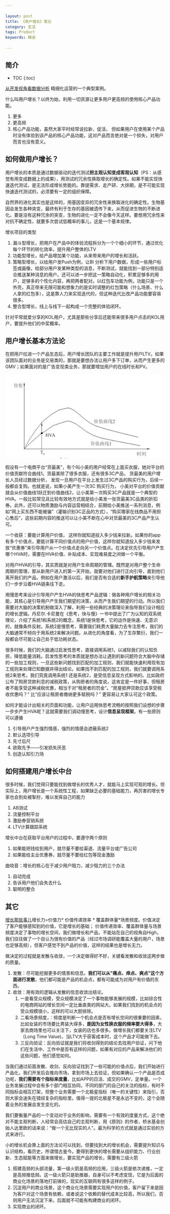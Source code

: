 ```yaml
---

layout: post
title: 《用户增长》笔记
category: 生活
tags: Product
keywords: 精进

---
```


## 简介

* TOC
{:toc}

[从开发视角看数据分析](https://mp.weixin.qq.com/s/T4ClgM8jXRdjYSJl_GgpPA) 精细化运营的一个典型案例。

什么叫用户增长？以终为始，利用一切资源让更多用户更高频的使用核心产品功能。

1. 更多 
2. 更高频
3. 核心产品功能，虽然大家平时经常说拉新、促活， 但如果用户在使用某个产品时没有体验到该产品的核心产品功能，这对产品而言绝对是一个损失，对用户而言也没有意义。

## 如何做用户增长？

用户增长的本质是通过数据驱动的迭代测试**把主观认知变成客观认知**（PS：从感觉有用变成数据上的成果），用测试的冗余性换取增长的确定性。如果不能实现快速迭代测试，是无法形成增长势能的。靠提需求、走产研、大排期，是不可能实现快速迭代测试的，必须要有一定的组织保障。

自然界的进化其实也是这样的，用基因变异的冗余性来换取进化的确定性。生物基因会发生各种突变，最终有利于生存的基因被遗传下来，从而促进生物的不断进化。要是没有这种冗余的突变，生物的进化一定不会像今天这样。要想用冗余性来对抗不确定性，就要多次尝试低概率的事儿，这是一个基本规律。

增长项目的类型

1. 漏斗型增长，把用户在产品中的体验流程拆分为一个个细小的环节，通过优化每个环节的转化效率，提升用户整体的LTV
2. 功能型增长，给产品增加某个功能，从来带来用户的增长和活跃。
3. 策略型增长，以给用户发Push为例，让BI 分析下用户数据，形成一些用户标签或画像，给部分用户发某种类型的消息，不断测试，就能找到一部分特别适合推送某种消息的用户。还可以进一步把这一策略自动化，积累足够多的用户，足够多的个性化内容，再把两者配对。以红包车功能为例，功能只是一个外壳，真正带来无限可能和想象力的是实时调整的红包策略（什么场景、什么人拿的红包多），这是靠人力来实现迭代的，但这种迭代比改产品功能要容易很多。
4. 整合型增长，线上与线下一起构成一个完整的体验闭环。


针对平常就爱分享的KOL用户，尤其是那些分享后还能带来很多用户点击的KOL用户，要提升他们的中奖概率。 

## 用户增长基本方法论

在把用户拉进一个产品生态后，用户增长团队的主要工作就是提升用户LTV。如果该团队面对的业务是交易类的，那就是要想办法让用户多下订单，从而产生更多的GMV；如果面对的是广告变现类业务，那就要增加用户的在线时长和PV。

![](/public/upload/life/user_value_jump.jpeg)

假设有一个电商平台“货最美”，有个叫小美的用户经常在上面买衣服，她对平台的价值贡献符合曲线1。货最美除了很多衣服，还有很多3C产品， 货最美的用户增长人员经过数据分析， 发现一旦用户在平台上发生过3C产品的购买行为，后续一般都会复购。也就是说，如果小美产生一次3C 购买行为， 小美对平台的价值贡献就会从价值曲线1跃迁到价值曲线2，让小美第一次购买3C产品就是一个典型的HVA。一般比较常见且比较有效地方式就是给小美发一张货最美3C品类的折扣券。此外，还可以物质激励与内容运营相结合，前期给小美推送一系列消息，例如“网上买东西不能被骗”（灌输识别3C正品的方式），“购买哪家在线商品不用担心售后”，这些前期内容的推送可以让小美不断在心中对货最美的3C产品产生认可。

一个收获：要能计算用户价值， 这样你就知道投入多少钱来拉新。如果你的app 有多个价值点，要能计算不同价值点的用户价值，这样你就知道投入多少钱来发放“优惠券”来引导用户从一个价值点走向另一个价值点。在决定优先引导用户产生哪个HVA时，需要在HVA价值、补贴成本、实现难易度之间做一个平衡。

对用户HVA的引导，其实质就是对用户生命周期的管理。既然是对用户整个生命周期的管理，那从新用户进入的第一天开始，就要对他们进行正向引导，直到他们离开我们的产品。例如在用户激活以后，我们是否有合适的**新手护航策略**来引导他们一步步沿着HVA链条往下走。

用慢思考来设计引导用户产生HVA的快思考产品逻辑：做各种用户增长的相关功能，其核心是引导用户产生我们期望的决策，从而产生我们期望的行动。所以我们需要对大脑的决策机制做深入了解，利用一些经典的决策理论来指导我们设计相应的增长逻辑。丹尼尔.卡尼曼在《思考，快与慢》一书中提出了广为认知的双系统理论，介绍了系统1和系统2的概念，系统1是快思考，它的运作是快速、无意识的，就像条件反射。系统2是慢思考，需要我们耗费大量脑力去专注思考，我们的大脑通常不倾向于用系统2来解决问题。从进化的角度看，为了生存繁衍，我们一般都会尽可能让自己处于低功耗状态。

很多时候，我们的大脑通过启发性思考，直接调用系统1，以减轻我们的认知负担，降低能量消耗。启发性思考的本质就是想办法让遇到的新问题符合大脑中存储的一些加工规则，一旦这些新问题找到匹配的加工规则，我们就能快速利用现有加工规则来处理已知数据并得出结论。如果找不到匹配的加工规则，我们就要调用系统2来思考。我们究竟调用系统1 还是系统2，是受信息呈现方式影响的。比如政府公布了购房贷款利息的减税政策，从购房者的角度说，这肯定是一件好事，但租房者不能享受这种减税优惠，相当于对“租房者的罚金”。“房屋抵押贷款应该享受税收优惠吗？” 比“应该让租房者缴纳更多赋税吗？” 更容易让大家认可这个政策。

如何才能设计出相关的页面和功能，让用户运用快思考流畅的按照我们设想的步骤一步步产生HVA呢？这就需要我们调动慢思考，设计**信息呈现框架**。有一些原则可以遵循
1. 引导用户产生强烈情感，强烈的情感会遮蔽系统2
2. 默认选项引导
3. 先寸后尺
4. 欲取先予——引发损失厌恶
5. 创造认知引力场

## 如何搭建用户增长中台

很多时候，我们觉得只要能找到做增长的优秀人才，就能马上实现可观的增长。但实际上，用户增长是一个系统性工程，如果缺乏必要的基础能力，再厉害的增长专家也会到处被掣肘，难以发挥自己的能力

1. AB测试
2. 流量控制平台
3. 激励券营销系统
4. LTV计算跟踪系统

增长中台在获取平台用户的过程中，要遵守两个原则
1. 如果能把钱给到用户，就尽量不要给渠道、流量平台或广告公司
2. 如果能给主业优惠券，就尽量不要给红包等现金激励

曲哓音：增长的核心在于减少用户阻力，减少阻力的三个办法
1. 自动完成
2. 告诉用户他们会失去什么
3. 聪明的整合

## 其它 

[增长那些事儿](https://mp.weixin.qq.com/s/1RgZuWWgnbavr-SaIRmRtQ)增长力=价值力* 价值传递效率 * 覆盖群体量*场景频度。价值决定了客户能够感知到的价值，它是增长的基础； 价值传递效率、覆盖群体量与场景频度决定了事物的增长空间，我们做增长和产品，不能站在自己的视角自High，我们往往做了一个自认为很有价值的产品（经过市场调研能覆盖大量的用户，场景也足够高频），但客户感觉不到产品的价值，这样的结果也是增长无力。

做决定的过程就是发散与收敛，一个决定做得好不好，关键看发散和收敛这两步做的质量。
1. 发散：尽可能挖掘更多的情景和信息。**我们可以从"痛点、痒点、爽点"这个方面进行发散**，他们都可能是产品的机会点，都有可能成为对用户有价值的东西。
2. 收敛：用有效的逻辑从发散的信息收敛出结论。
    1. 一是看受众规模，受众规模决定了一个事物能够发展的规模，比如综合性的电商网站的增长空间一定比垂直类的网站大。如果我们找到的机会点的受众规模很小，这样的可以大胆排除。
    2. 二看场景频度，：频度是判断一个机会点是否有增长空间的很重要的因素，比如女装的市场要比男装大得多，**是因为女性换衣服的频率要大得多**，大家去商场里也可以关注下，女装的店也多很多。做增长我们都要关注LTV（Long Time Value)，当LTV大于获客成本时，这个产品才可能做下去。
    3. 三反向验证：反向验证就是我们将收剑得到的结论去找用户验证，问下他们在生活中、工作中是否有这样的问题，如果有对应的产品来解决他们的这些问题，他们感觉如何。

当我们通过前面发散、收剑、反向验证找到了一些可能的价值点后，我们开始进行产品化，我们开发后会推向市场，拿到市场上去验证，但如果确认一个产品是否成功呢，**我们需要有个指标来度量**，比如APP的日活、成交的GMV，定单量。一个业务发展过程中会有多个部门相互协同，不同的部门的自己的关注的指标，有时不同指标会相互打架，但整个业务需要一个北极星指标（唯一的关键性）来指引，否则大家会迷失在错综复杂的指标里。值得一提的北极星不是永远不变的，这个会随着业务的发展会发生变化的。

我们要衡量产品的一个变动对于业务的影响，需要有一个有效的度量方式，这个绝对不能主观判断，人经常会高估自己的主观判断，用《原则》的作者，桥水基金创始人达里欧的话来说：“做一个无比现实的人"。最为科学的方式就是通过实验的方式来进行。

小的增长机会靠上面的方法论可以找到，但要找到大的增长机会，需要提升知识与认识结构，看历史，所谓借古鉴今。要得到更快的增长需要从组织能力、行业创新、生态赋能等方面来做增长，要实现产品的增长，需要有三级火箭
1. 搭建高频的头部流量，第一级火箭是高频的应用，三级火箭是依次递推，一定是高频推低频。这一级火箭只是助推器，自身可以不考虑变现，它是为后面的商业化场景的落地打前锋的，现实的互联网有很多这样的例子。
2. 沉淀用户的商业场景，这个商业化场景需要实现用户的价值，客户留下来是因为客户对这个场景有依赖，或者说这个依赖的替代成本比较高，所以我们，否则用户无法沉淀下来，后面就不可能有构建商业的闭环。
3. 实现商业的闭环。